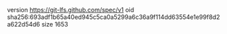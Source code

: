 version https://git-lfs.github.com/spec/v1
oid sha256:693adf1b65a40ed945c5ca0a5299a6c36a9f114dd63554e1e99f8d2a622d54d6
size 1653
